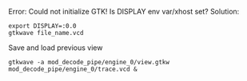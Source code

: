 Error:
    Could not initialize GTK!  Is DISPLAY env var/xhost set?
Solution:

```console
export DISPLAY=:0.0
gtkwave file_name.vcd  
```

Save and load previous view

```console
gtkwave -a mod_decode_pipe/engine_0/view.gtkw mod_decode_pipe/engine_0/trace.vcd &
```
